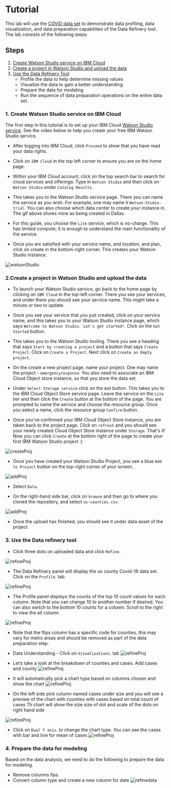 # Tutorial 

This lab will use the [COVID data set](https://www.kaggle.com/fireballbyedimyrnmom/us-counties-covid-19-dataset) to demonstrate data profiling, data visualization, and data preparation capabilities of the Data Refinery tool.  The lab consists of the following steps: 

## Steps

1. [Create Watson Studio service on IBM Cloud](#1-Create-a-Watson-Studio-service-on-IBM-Cloud)
2. [Create a project in Watson Studio and upload the data](#2-create-a-project-in-Watson-Studio-and-upload-the-data)
3. [Use the Data Refinery Tool](#3-use-the-data-refinery-tool)
    * Profile the data to help determine missing values
    * Visualize the data to gain a better understanding
    * Prepare the data for modeling
    * Run the sequence of data preparation operations on the entire data set. 

### 1. Create Watson Studio service on IBM Cloud

The first step in this tutorial is to set up your IBM Cloud [Watson Studio service](https://cloud.ibm.com/catalog/services/watson-studio). See the video below to help you create your free
IBM Watson Studio service.

* After logging into IBM Cloud, click `Proceed` to show that you have read your data rights.

* Click on `IBM Cloud` in the top left corner to ensure you are on the home page.

* Within your IBM Cloud account, click on the top search bar to search for cloud services and offerings. Type in `Watson Studio` and then click on `Watson Studio` under `Catalog Results`.

* This takes you to the Watson Studio service page. There you can name the service as you wish. For example, one may name it 
`Watson-Studio-trial`. You can also choose which data center to create your instance in. The gif above shows mine as 
being created in Dallas.

* For this guide, you choose the `Lite` service, which is no-charge. This has limited compute; it is enough
to understand the main functionality of the service.

* Once you are satisfied with your service name, and location, and plan, click on create in the bottom-right corner. This creates your Watson Studio instance. 

![watsonStudio](https://media.github.ibm.com/user/79254/files/e493eb80-8626-11ea-87b5-f1c7cf8d50e0)

### 2.Create a project in Watson Studio and upload the data

* To launch your Watson Studio service, go back to the home page by clicking on `IBM Cloud` in the top-left corner. There you see your services, and under there you should see your service name. This might take a minute or two to update. 

* Once you see your service that you just created, click on your service name, and this takes you to your 
Watson Studio instance page, which says `Welcome to Watson Studio. Let's get started!`. Click on the `Get Started` button.

* This takes you to the Watson Studio tooling. There you see a heading that says `Start by creating a project` and a button that says `Create Project`. Click on `Create a Project`. Next click on `Create an Empty project`.

* On the create a new project page, name your project. One may name the project - `emergencyresponse`. You also need to associate an IBM Cloud Object store instance, so that you store the data set.

* Under `Select Storage service` click on the `Add` button. This takes you to the IBM Cloud Object Store service page. Leave the service on the `Lite` tier and then click the `Create` button at the bottom of the page. You are prompted to name the service and choose the resource group. Once you select a name, click the resource group `Confirm` button. 

* Once you've confirmed your IBM Cloud Object Store instance, you are taken back to the project page. Click on `refresh` and you should see your newly created Cloud Object Store instance under `Storage`. That's it! Now you can click `Create` at the bottom right of the page to create your first IBM Watson Studio project :) 

![createProj](https://user-images.githubusercontent.com/10428517/81858932-5fab3c00-9519-11ea-9301-3f55d9e2e98d.gif)

* Once you have created your Watson Studio Project, you see a blue `Add to Project` button on the top-right corner of your screen. 

![addProj](../images/addData.png)

* Select `Data`.

* On the right-hand side bar, click on `browse` and then go to where you cloned the repository, and select `us-counties.csv`.

![addProj](../images/browse.png)

* Once the upload has finished, you should see it under data asset of the project 

### 3. Use the Data refinery tool
* Click three dots on uploaded data and click `Refine`.

![refineProj](../images/refinedata.png)

* The Data Refinery panel will display the us county Covid-19 data set. Click on the `Profile`. tab.  

![refineProj](../images/profile.png)

* The Profile panel displays the counts of the top 10 count values for each column. Note that you can change 10 to another number if desired. You can also switch to the bottom 10 counts for a column. Scroll to the right to view the all column

![refineProj](../images/visualization.png)

* Note that the flips column has a specific code for counties, this may vary for metro areas and should be removed as part of the data preparation step.  

* Data Understanding - Click on `Vizualizations`. tab
![refineProj](../images/visualizedata.png)

* Let’s take a look at the breakdown of counties and cases. Add cases and county
![refineProj](../images/columnsvisualize.png)

* It will automatically pick a chart type based on columns chosen and show the chart 
![refineProj](../images/chart.png)

* On the left side pick column named cases under size and you will see a preview of the chart with counties with cases based on total count of cases Th chart will show the size size of dot and scale of the dots on right hand side 

![refineProj](../images/chartsize.png)

* Click on `Dual Y axis`. to change the chart type. You can see the cases with bar and line for mean of cases
![refineProj](../images/dualchart.png)

### 4. Prepare the data for modeling
Based on the data analysis, we need to do the following to prepare the data for modeling.   
* Remove columns fips 
* Convert column type and create a new column for date
![refinedata](../images/dataconvert.gif)
